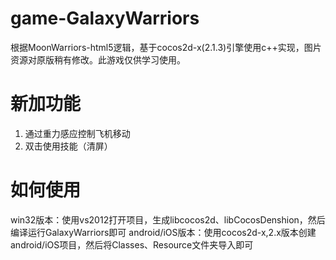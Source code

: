 # game-GalaxyWarriors
根据MoonWarriors-html5逻辑，基于cocos2d-x(2.1.3)引擎使用c++实现，图片资源对原版稍有修改。此游戏仅供学习使用。

# 新加功能
1. 通过重力感应控制飞机移动
2. 双击使用技能（清屏）

# 如何使用
win32版本：使用vs2012打开项目，生成libcocos2d、libCocosDenshion，然后编译运行GalaxyWarriors即可
android/iOS版本：使用cocos2d-x,2.x版本创建android/iOS项目，然后将Classes、Resource文件夹导入即可